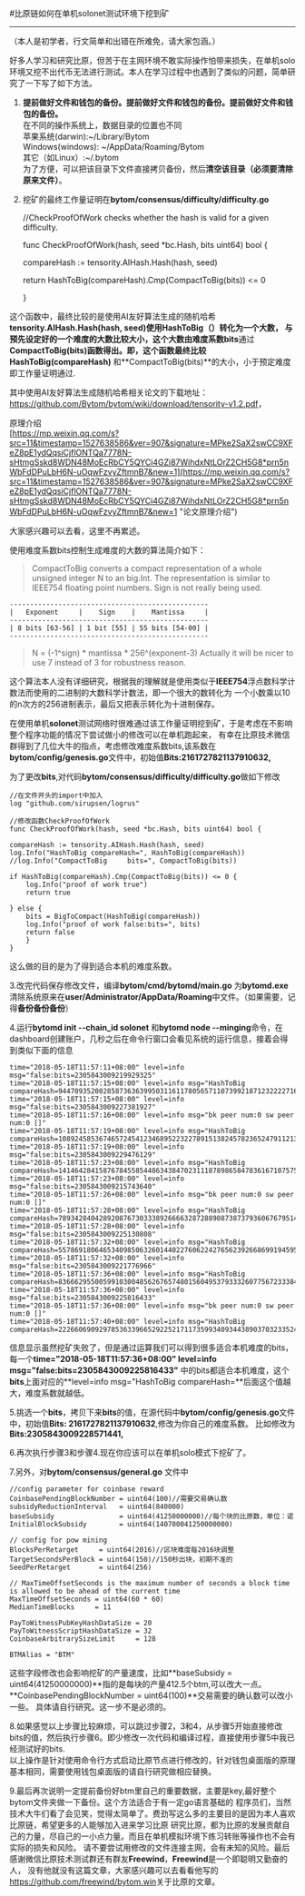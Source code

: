 #比原链如何在单机solonet测试环境下挖到矿  
                                  
***
（本人是初学者，行文简单和出错在所难免，请大家包涵。）

好多人学习和研究比原，但苦于在主网环境不敢实际操作怕带来损失，在单机solo环境又挖不出代币无法进行测试。本人在学习过程中也遇到了类似的问题，简单研究了一下写了如下方法。


1. **提前做好文件和钱包的备份。提前做好文件和钱包的备份。提前做好文件和钱包的备份。**  
  在不同的操作系统上，数据目录的位置也不同  
  苹果系统(darwin):~/Library/Bytom  
  Windows(windows): ~/AppData/Roaming/Bytom  
  其它（如Linux）:~/.bytom  
  为了方便，可以把该目录下文件直接拷贝备份，然后**清空该目录（必须要清除原来文件）**。

2. 挖矿的最终工作量证明在**bytom/consensus/difficulty/difficulty.go**
    
   //CheckProofOfWork checks whether the hash is valid for a given difficulty.
   
     func CheckProofOfWork(hash, seed *bc.Hash, bits uint64) bool {
	
    compareHash := tensority.AIHash.Hash(hash, seed)
	
    return HashToBig(compareHash).Cmp(CompactToBig(bits)) <= 0

    }

这个函数中，最终比较的是使用AI友好算法生成的随机哈希**tensority.AIHash.Hash(hash, seed)使用HashToBig（）**转化为一个大数，
与预先设定好的一个难度的大数比较大小，这个大数由难度系数**bits**通过**CompactToBig(bits)**函数得出。即，这个函数最终比较**HashToBig(compareHash)**
和**CompactToBig(bits)**的大小，小于预定难度即工作量证明通过.

   其中使用AI友好算法生成随机哈希相关论文的下载地址： <https://github.com/Bytom/bytom/wiki/download/tensority-v1.2.pdf>，

原理介绍  
[https://mp.weixin.qq.com/s?src=11&timestamp=1527638586&ver=907&signature=MPke2SaX2swCC9XFeZ8pE1ydQqsiCjflONTQa7778N-sHtmgSskd8WDN48MoEcRbCY5QYCi4GZi87WihdxNtLOrZ2CH5G8*prn5nWbFdDPuLbH6N-uOqwFzvyZftmnB7&new=1](https://mp.weixin.qq.com/s?src=11&timestamp=1527638586&ver=907&signature=MPke2SaX2swCC9XFeZ8pE1ydQqsiCjflONTQa7778N-sHtmgSskd8WDN48MoEcRbCY5QYCi4GZi87WihdxNtLOrZ2CH5G8*prn5nWbFdDPuLbH6N-uOqwFzvyZftmnB7&new=1 "论文原理介绍")

大家感兴趣可以去看，这里不再累述。

   使用难度系数bits控制生成难度的大数的算法简介如下：

> CompactToBig converts a compact representation of a whole unsigned integer
 N to an big.Int. The representation is similar to IEEE754 floating point
numbers. Sign is not really being used.
>
	-------------------------------------------------
	|   Exponent     |    Sign    |    Mantissa     |
	-------------------------------------------------
	| 8 bits [63-56] | 1 bit [55] | 55 bits [54-00] |
	-------------------------------------------------

 >	N = (-1^sign) * mantissa * 256^(exponent-3)
  Actually it will be nicer to use 7 instead of 3 for robustness reason.

这个算法本人没有详细研究，根据我的理解就是使用类似于**IEEE754**浮点数科学计数法而使用的二进制的大数科学计数法，即一个很大的数转化为
一个小数乘以10的n次方的256进制表示，最后又把表示转化为十进制保存。

在使用单机**solonet**测试网络时很难通过该工作量证明挖到矿，于是考虑在不影响整个程序功能的情况下尝试做小的修改可以在单机跑起来，
有幸在比原技术微信群得到了几位大牛的指点，考虑修改难度系数bits,该系数在**bytom/config/genesis.go**文件中，初始值**Bits:2161727821137910632,**

为了更改**bits**,对代码**bytom/consensus/difficulty/difficulty.go**做如下修改
    
    //在文件开头的import中加入
    log "github.com/sirupsen/logrus"
    
    //修改函数CheckProofOfWork
	func CheckProofOfWork(hash, seed *bc.Hash, bits uint64) bool {

	compareHash := tensority.AIHash.Hash(hash, seed)
	log.Info("HashToBig compareHash=", HashToBig(compareHash))
	//log.Info("CompactToBig     bits=", CompactToBig(bits))
	
	if HashToBig(compareHash).Cmp(CompactToBig(bits)) <= 0 {
		log.Info("proof of work true")
		return true

	} else {
		bits = BigToCompact(HashToBig(compareHash))
		log.Info("proof of work false:bits=", bits)
		return false
		}
	}
这么做的目的是为了得到适合本机的难度系数。


3.改完代码保存修改文件，编译**bytom/cmd/bytomd/main.go** 为**bytomd.exe**
清除系统原来在**user/Administrator/AppData/Roaming**中文件。（如果需要，记得**备份备份备份**）

4.运行**bytomd init --chain_id solonet** 和**bytomd node --minging**命令，在dashboard创建账户，几秒之后在命令行窗口会看见系统的运行信息，接着会得到类似下面的信息

    time="2018-05-18T11:57:11+08:00" level=info msg="false:bits=2305843009219929325"
    time="2018-05-18T11:57:15+08:00" level=info msg="HashToBig compareHash=94470935200285873636399503116117805657110739921871232222716960430331350467616"
    time="2018-05-18T11:57:15+08:00" level=info msg="false:bits=2305843009227381927"
    time="2018-05-18T11:57:16+08:00" level=info msg="bk peer num:0 sw peer num:0 []"
    time="2018-05-18T11:57:19+08:00" level=info msg="HashToBig compareHash=108924585367465724541234689522322789151382457823652479112133953258841671282258
    time="2018-05-18T11:57:19+08:00" level=info msg="false:bits=2305843009229476129"
    time="2018-05-18T11:57:23+08:00" level=info msg="HashToBig compareHash=14146428415876784558544863438470231118789865847836167107575618549870912614213"
    time="2018-05-18T11:57:23+08:00" level=info msg="false:bits=2305843009215743640"
    time="2018-05-18T11:57:26+08:00" level=info msg="bk peer num:0 sw peer num:0 []"
    time="2018-05-18T11:57:28+08:00" level=info msg="HashToBig compareHash=78934284042892087673033389266663287288908738737936067679514124013738943934592"
    time="2018-05-18T11:57:28+08:00" level=info msg="false:bits=2305843009225130808"
    time="2018-05-18T11:57:32+08:00" level=info msg="HashToBig compareHash=55786918064653409850632601440227606224276562392668699194595776719016165547098"
    time="2018-05-18T11:57:32+08:00" level=info msg="false:bits=2305843009221776966"
    time="2018-05-18T11:57:36+08:00" level=info msg="HashToBig compareHash=83666295500599103004856267657480156049537933326077567233384721054295899257191"
    time="2018-05-18T11:57:36+08:00" level=info msg="false:bits=2305843009225816433"
    time="2018-05-18T11:57:36+08:00" level=info msg="bk peer num:0 sw peer num:0 []"
    time="2018-05-18T11:57:40+08:00" level=info msg="HashToBig compareHash=22266069092978536339665292252171173599340934438903703233524897266085035107388"

信息显示虽然挖矿失败了，但是通过运算我们可以得到很多适合本机难度的bits，每一个**time="2018-05-18T11:57:36+08:00" level=info msg="false:bits=2305843009225816433"**
中的bits都适合本机难度，这个**bits**上面对应的**level=info msg="HashToBig compareHash=**后面这个值越大，难度系数就越低。

5.挑选一个**bits**，拷贝下来**bits**的值，在源代码中**bytom/config/genesis.go**文件中，初始值**Bits:      2161727821137910632**,修改为你自己的难度系数。
比如修改为**Bits:2305843009228571441,**

6.再次执行步骤3和步骤4.现在你应该可以在单机solo模式下挖矿了。

7.另外，对**bytom/consensus/general.go** 文件中

    //config parameter for coinbase reward
	CoinbasePendingBlockNumber = uint64(100)//需要交易确认数
	subsidyReductionInterval   = uint64(840000)
	baseSubsidy                = uint64(41250000000)//每个块的比原数，单位：诺
	InitialBlockSubsidy        = uint64(140700041250000000)

	// config for pow mining
	BlocksPerRetarget     = uint64(2016)//区块难度每2016块调整
	TargetSecondsPerBlock = uint64(150)//150秒出块，初期不准的
	SeedPerRetarget       = uint64(256)

	// MaxTimeOffsetSeconds is the maximum number of seconds a block time is allowed to be ahead of the current time
	MaxTimeOffsetSeconds = uint64(60 * 60)
	MedianTimeBlocks     = 11

	PayToWitnessPubKeyHashDataSize = 20
	PayToWitnessScriptHashDataSize = 32
	CoinbaseArbitrarySizeLimit     = 128

	BTMAlias = "BTM"

这些字段修改也会影响挖矿的产量速度，比如**baseSubsidy                = uint64(41250000000)**指的是每块的产量412.5个btm,可以改大一点。
**CoinbasePendingBlockNumber = uint64(100)**交易需要的确认数可以改小一些。
具体请自行研究。这一步不是必须的。

8.如果感觉以上步骤比较麻烦，可以跳过步骤2，3和4，从步骤5开始直接修改bits的值，然后执行步骤6。即少修改一次代码和编译过程，直接使用步骤5中我已经测试好的bits.  
以上操作是针对使用命令行方式启动比原节点进行修改的，针对钱包桌面版的原理基本相同，需要使用钱包桌面版的请自行研究做相应替换。  

9.最后再次说明一定提前备份好btm里自己的重要数据，主要是key,最好整个bytom文件夹做一下备份。这个方法适合于有一定go语言基础的
程序员们，当然技术大牛们看了会见笑，觉得太简单了。费劲写这么多的主要目的是因为本人喜欢比原链，希望更多的人能够加入进来学习比原
研究比原，都为比原的发展贡献自己的力量，尽自己的一小点力量。而且在单机模拟环境下练习转账等操作也不会有实际的损失和风险。
请不要尝试用修改的文件连接主网，会有未知的风险。最后感谢微信比原技术测试群还有群友**Freewind**，**Freewind**是一个即聪明又勤奋的人，
没有他就没有这篇文章，大家感兴趣可以去看看他写的<https://github.com/freewind/bytom.win>关于比原的文章。


